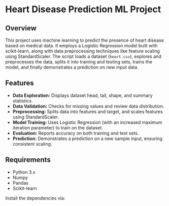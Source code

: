 # Heart Disease Prediction ML Project

## Overview
This project uses machine learning to predict the presence of heart disease based on medical data. It employs a Logistic Regression model built with scikit-learn, along with data preprocessing techniques like feature scaling using StandardScaler. The script loads a dataset (`heart.csv`), explores and preprocesses the data, splits it into training and testing sets, trains the model, and finally demonstrates a prediction on new input data.

## Features
- **Data Exploration:** Displays dataset head, tail, shape, and summary statistics.
- **Data Validation:** Checks for missing values and review data distribution.
- **Preprocessing:** Splits data into features and target, and scales features using StandardScaler.
- **Model Training:** Uses Logistic Regression (with an increased maximum iteration parameter) to train on the dataset.
- **Evaluation:** Reports accuracy on both training and test sets.
- **Prediction:** Demonstrates a prediction on a new sample input, ensuring consistent scaling.

## Requirements
- Python 3.x
- Numpy
- Pandas
- Scikit-learn

Install the dependencies via:
